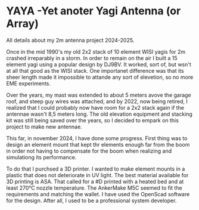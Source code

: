 # YAYA -Yet anoter Yagi Antenna (or Array)
All details about my 2m antenna project 2024-2025.

Once in the mid 1990's my old 2x2 stack of 10 element WISI yagis for 2m
crashed irreparably in a storm. In order to remain on the air I built a 15 element yagi using a popular design by DJ9BV.
It worked, sort of, but wsn't at all that good as the WISI stack. One importanet difference was that its sheer length
made it impossible to attande any sort of elevetion, so no more EME experiments.

Over the years, my mast was extended to about 5 meters avove the garage roof, and steep guy wires was attached, and by 2022, now 
being retired, I realized that I could probably now have room for a 2x2 stack again if the antennae wasn't 8,5 meters long. 
The old elevation equipment and stacking kit was still being saved over the years, so I decided to empark on this project
to make new antennae.

This far, in november 2024, I have done some progress. First thing was to design an element mount that kept thr elements 
enough far from the boom in order not having to compensate for the boom when realizing and simulationg its performance.

To do that I purchsed a 3D printer. I wanted
to make element mounts in a plastic that does not deteriorate in UV light. The best material available for 3D printing 
is ASA. That called for a #D printed with a heated bed and at least 270°C nozzle temperature.
The AnkerMake M5C seemed to fit the requirements and matching the wallet.
I have used the OpenScad software for the design. After all, I used to be a professional system developer.

